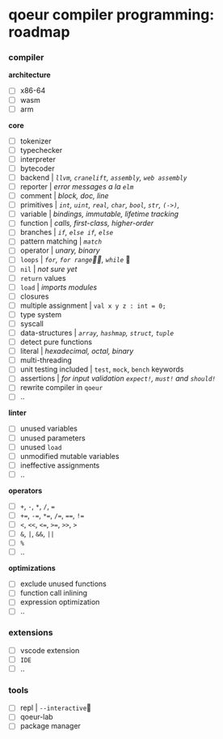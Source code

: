 # qoeur compiler programming: roadmap

### compiler

**architecture**

* [ ] x86-64
* [ ] wasm
* [ ] arm

**core**

* [ ] tokenizer
* [ ] typechecker
* [ ] interpreter
* [ ] bytecoder
* [ ] backend | *`llvm`, `cranelift`, `assembly`, `web assembly`*
* [ ] reporter | *error messages a la `elm`*
* [ ] comment | *block, doc, line*
* [ ] primitives | *`int`, `uint`, `real`, `char`, `bool`, `str`, `(->)`,*
* [ ] variable | *bindings, immutable, lifetime tracking*
* [ ] function | *calls, first-class, higher-order*
* [ ] branches | *`if`, `else if`, `else`*
* [ ] pattern matching | *`match`*
* [ ] operator | *unary, binary*
* [ ] `loops` | *`for`, `for range`, `while`* 
* [ ] `nil` | *not sure yet*
* [ ] `return` values
* [ ] `load` | *imports modules*
* [ ] closures
* [ ] multiple assignment | `val x y z : int = 0;`
* [ ] type system
* [ ] syscall
* [ ] data-structures | *`array`, `hashmap`, `struct`, `tuple`*
* [ ] detect pure functions
* [ ] literal | *hexadecimal, octal, binary*
* [ ] multi-threading
* [ ] unit testing included | `test`, `mock`, `bench` keywords
* [ ] assertions | *for input validation `expect!`, `must!` and `should!`*
* [ ] rewrite compiler in `qoeur`
* [ ] ..

**linter**

* [ ] unused variables
* [ ] unused parameters
* [ ] unused `load`
* [ ] unmodified mutable variables
* [ ] ineffective assignments
* [ ] ..

**operators**

* [ ] `+`, `-`, `*`, `/`, `=`
* [ ] `+=`, `-=`, `*=`, `/=`, `==`, `!=`
* [ ] `<`, `<<`, `<=`, `>=`, `>>`, `>`
* [ ] `&`, `|`, `&&`, `||`
* [ ] `%`
* [ ] ..

**optimizations**

* [ ] exclude unused functions
* [ ] function call inlining
* [ ] expression optimization
* [ ] ..

### extensions

* [ ] vscode extension
* [ ] `IDE`
* [ ] ..

### tools

* [ ] repl | `--interactive`
* [ ] qoeur-lab
* [ ] package manager
